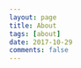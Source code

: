 ```yaml
---
layout: page
title: About
tags: [about]
date: 2017-10-29
comments: false
---
```

    
<center><a href="http://zeigron.github.io/"></a>



